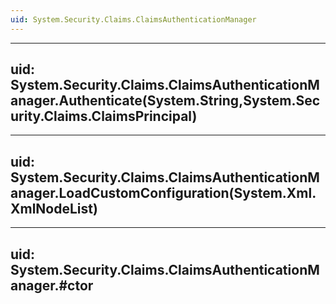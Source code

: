 ```yaml
---
uid: System.Security.Claims.ClaimsAuthenticationManager
---
```


---
uid: System.Security.Claims.ClaimsAuthenticationManager.Authenticate(System.String,System.Security.Claims.ClaimsPrincipal)
---

---
uid: System.Security.Claims.ClaimsAuthenticationManager.LoadCustomConfiguration(System.Xml.XmlNodeList)
---

---
uid: System.Security.Claims.ClaimsAuthenticationManager.#ctor
---

